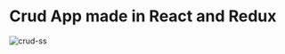 # Crud App made in React and Redux


![crud-ss](https://github.com/danyalmoazzam/crud-react-with-redux/assets/154667312/9dfc788e-7a99-4823-afce-4bef70d8f3f8)
